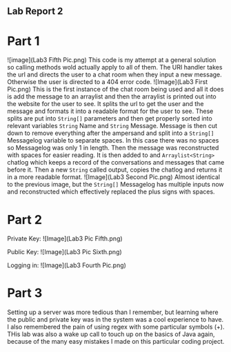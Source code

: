 ## Lab Report 2

# Part 1
![image](Lab3 Fifth Pic.png)
This code is my attempt at a general solution so calling methods wold actually apply to all of them.
The URI handler takes the url and directs the user to a chat room when they input a new message. Otherwise the user is directed to a 404 error code. 
![Image](Lab3 First Pic.png)
This is the first instance of the chat room being used and all it does is add the message to an arraylist and then the arraylist is printed out into the website for the user to see. It splits the url to get the user and the message and formats it into a readable format for the user to see. These splits are put into `String[]` parameters and then get properly sorted into relevant variables `String` Name and `String` Message. Message is then cut down to remove everything after the ampersand and split into a `String[]` Messagelog variable to separate spaces. In this case there was no spaces so Messagelog was only 1 in length. Then the message was reconstructed with spaces for easier reading. It is then added to and `Arraylist<String>` chatlog which keeps a record of the conversations and messages that came before it. Then a new `String` called output, copies the chatlog and returns it in a more readable format.
![Image](Lab3 Second Pic.png)
Almost identical to the previous image, but the `String[]` Messagelog has multiple inputs now and reconstructed which effectively replaced the plus signs with spaces.

# Part 2
Private Key:
![Image](Lab3 Pic Fifth.png)

Public Key:
![Image](Lab3 Pic Sixth.png)

Logging in:
![Image](Lab3 Fourth Pic.png)

# Part 3

Setting up a server was more tedious than I remember, but learning where the public and private key was in the system was a cool experience to have. I also remembered the pain of using regex with some particular symbols (+). THis lab was also a wake up call to touch up on the basics of Java again, because of the many easy mistakes I made on this particular coding project.
